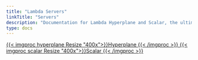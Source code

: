 ```yaml
---
title: "Lambda Servers"
linkTitle: "Servers"
description: "Documentation for Lambda Hyperplane and Scalar, the ultimate GPU servers for deep learning"
type: docs
---
```


<a href="https://lambdalabs.com/deep-learning/servers/hyperplane-a100" target="_blank">{{< imgproc hyperplane Resize "400x">}}Hyperplane&nbsp;<i class='fas fa-external-link-alt'></i>{{< /imgproc >}}
<a href="https://lambdalabs.com/products/blade" target="_blank">{{< imgproc scalar Resize "400x">}}Scalar&nbsp;<i class='fas fa-external-link-alt'></i>{{< /imgproc >}}</a>
